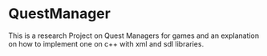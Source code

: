 # QuestManager
This is a research Project on Quest Managers for games and an explanation on how to implement one on c++ with xml and sdl libraries.
